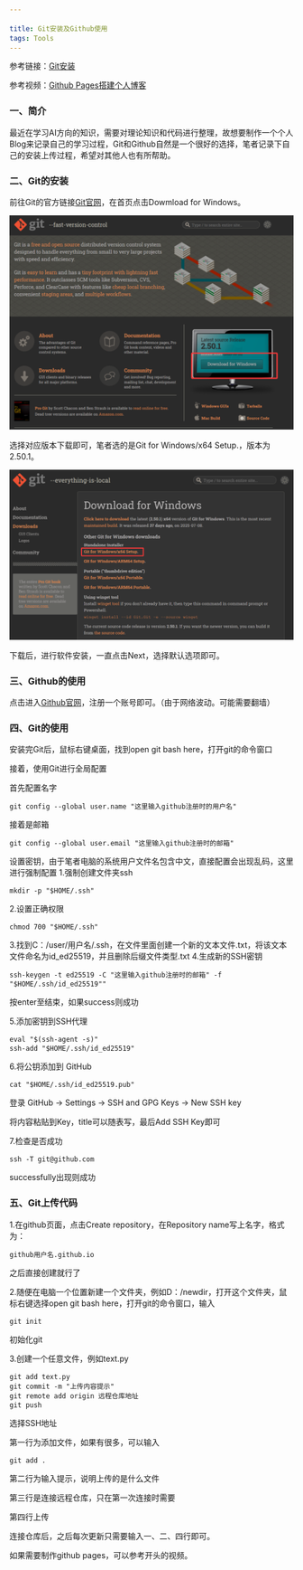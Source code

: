 ```yaml
---

title: Git安装及Github使用
tags: Tools
---
```


参考链接：[Git安装](https://blog.csdn.net/mukes/article/details/115693833)

参考视频：[Github Pages搭建个人博客](https://www.bilibili.com/video/BV1Xh411b7wh)

### 一、简介

最近在学习AI方向的知识，需要对理论知识和代码进行整理，故想要制作一个个人Blog来记录自己的学习过程，Git和Github自然是一个很好的选择，笔者记录下自己的安装上传过程，希望对其他人也有所帮助。

<!--more-->

### 二、Git的安装

前往Git的官方链接[Git官网](https://git-scm.com/)，在首页点击Dowmload for Windows。

![](/images/gitdown/one.png)

选择对应版本下载即可，笔者选的是Git for Windows/x64 Setup.，版本为2.50.1。

![](/images/gitdown/two.png)

下载后，进行软件安装，一直点击Next，选择默认选项即可。

### 三、Github的使用
点击进入[Github官网](https://github.com/)，注册一个账号即可。（由于网络波动。可能需要翻墙）

### 四、Git的使用
安装完Git后，鼠标右键桌面，找到open git bash here，打开git的命令窗口

接着，使用Git进行全局配置

首先配置名字
```
git config --global user.name "这里输入github注册时的用户名"
```

接着是邮箱
```
git config --global user.email "这里输入github注册时的邮箱"
```

设置密钥，由于笔者电脑的系统用户文件名包含中文，直接配置会出现乱码，这里进行强制配置
1.强制创建文件夹ssh
```
mkdir -p "$HOME/.ssh"
```
2.设置正确权限
```
chmod 700 "$HOME/.ssh"
```
3.找到C：/user/用户名/.ssh，在文件里面创建一个新的文本文件.txt，将该文本文件命名为id_ed25519，并且删除后缀文件类型.txt
4.生成新的SSH密钥
```
ssh-keygen -t ed25519 -C "这里输入github注册时的邮箱" -f "$HOME/.ssh/id_ed25519""
```
按enter至结束，如果success则成功

5.添加密钥到SSH代理

```
eval "$(ssh-agent -s)"
ssh-add "$HOME/.ssh/id_ed25519"
```
6.将公钥添加到 GitHub
```
cat "$HOME/.ssh/id_ed25519.pub"
```
登录 GitHub → Settings → SSH and GPG Keys → New SSH key

将内容粘贴到Key，title可以随表写，最后Add SSH Key即可

7.检查是否成功

```
ssh -T git@github.com
```
successfully出现则成功

### 五、Git上传代码
1.在github页面，点击Create repository，在Repository name写上名字，格式为：
~~~
github用户名.github.io
~~~
之后直接创建就行了

2.随便在电脑一个位置新建一个文件夹，例如D：/newdir，打开这个文件夹，鼠标右键选择open git bash here，打开git的命令窗口，输入
~~~
git init
~~~
初始化git

3.创建一个任意文件，例如text.py
~~~
git add text.py
git commit -m "上传内容提示"
git remote add origin 远程仓库地址
git push
~~~
选择SSH地址

第一行为添加文件，如果有很多，可以输入

~~~
git add .
~~~
第二行为输入提示，说明上传的是什么文件

第三行是连接远程仓库，只在第一次连接时需要

第四行上传

连接仓库后，之后每次更新只需要输入一、二、四行即可。

如果需要制作github pages，可以参考开头的视频。
